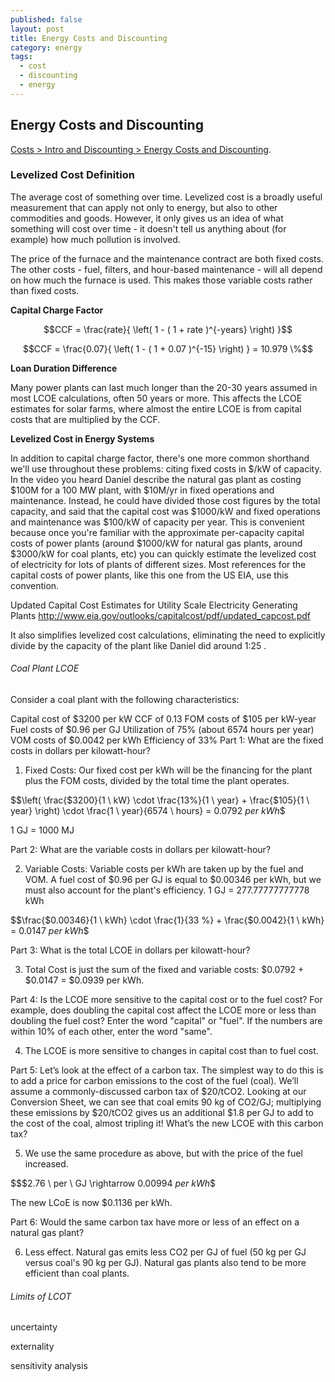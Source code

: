 ```yaml
---
published: false
layout: post
title: Energy Costs and Discounting
category: energy
tags:
  - cost
  - discounting
  - energy
---
```

## Energy Costs and Discounting

[Costs > Intro and Discounting > Energy Costs and Discounting](https://courses.edx.org/courses/course-v1:HarvardX+ENGSCI137x+2T2016/courseware/dc00e72596bb49b4ade23020b27b4be6/e67cb3dc47244211b627af4e0f459d3e/?child=first). 

### Levelized Cost Definition
The average cost of something over time.
Levelized cost is a broadly useful measurement that can apply not only to energy, but also to other commodities and goods. However, it only gives us an idea of what something will cost over time - it doesn't tell us anything about (for example) how much pollution is involved.



The price of the furnace and the maintenance contract are both fixed costs. The other costs - fuel, filters, and hour-based maintenance - will all depend on how much the furnace is used. This makes those variable costs rather than fixed costs.


**Capital Charge Factor**

$$CCF = \frac{rate}{ \left( 1 - ( 1 + rate )^{-years} \right) }$$


$$CCF = \frac{0.07}{ \left( 1 - ( 1 + 0.07 )^{-15} \right) } = 10.979 \%$$


**Loan Duration Difference**

Many power plants can last much longer than the 20-30 years assumed in most LCOE calculations, often 50 years or more. This affects the LCOE estimates for solar farms, where almost the entire LCOE is from capital costs that are multiplied by the CCF.

**Levelized Cost in Energy Systems**

In addition to capital charge factor, there's one more common shorthand we'll use throughout these problems: citing fixed costs in $/kW of capacity.  In the video you heard Daniel describe the natural gas plant as costing $100M for a 100 MW plant, with $10M/yr in fixed operations and maintenance.  Instead, he could have divided those cost figures by the total capacity, and said that the capital cost was $1000/kW and fixed operations and maintenance was $100/kW of capacity per year.  This is convenient because once you're familiar with the approximate per-capacity capital costs of power plants (around $1000/kW for natural gas plants, around $3000/kW for coal plants, etc) you can quickly estimate the levelized cost of electricity for lots of plants of different sizes.  Most references for the capital costs of power plants, like this one from the US EIA, use this convention.  

Updated Capital Cost Estimates
for Utility Scale Electricity
Generating Plants
http://www.eia.gov/outlooks/capitalcost/pdf/updated_capcost.pdf

It also simplifies levelized cost calculations, eliminating the need to explicitly divide by the capacity of the plant like Daniel did around 1:25 .  

###### Coal Plant LCOE

Consider a coal plant with the following characteristics:

Capital cost of $3200 per kW
CCF of 0.13
FOM costs of $105 per kW-year
Fuel costs of $0.96 per GJ
Utilization of 75% (about 6574 hours per year)
VOM costs of $0.0042 per kWh
Efficiency of 33%
Part 1: What are the fixed costs in dollars per kilowatt-hour?

1. Fixed Costs: Our fixed cost per kWh will be the financing for the plant plus the FOM costs, divided by the total time the plant operates.

$$\left( \frac{$3200}{1 \ kW} \cdot \frac{13\%}{1 \ year} + \frac{$105}{1 \ year} \right) \cdot \frac{1 \ year}{6574 \ hours} = $0.0792  \ per \ kWh$$

1 GJ = 1000 MJ

Part 2: What are the variable costs in dollars per kilowatt-hour?

2. Variable Costs: Variable costs per kWh are taken up by the fuel and VOM. A fuel cost of $0.96 per GJ is equal to $0.00346 per kWh, but we must also account for the plant's efficiency.
1 GJ = 277.77777777778 kWh

$$\frac{$0.00346}{1 \ kWh} \cdot \frac{1}{33 \%} + \frac{$0.0042}{1 \ kWh} = $0.0147 \ per \ kWh$$





Part 3: What is the total LCOE in dollars per kilowatt-hour?

3. Total Cost is just the sum of the fixed and variable costs: $0.0792 + $0.0147 = $0.0939 per kWh.


Part 4: Is the LCOE more sensitive to the capital cost or to the fuel cost? For example, does doubling the capital cost affect the LCOE more or less than doubling the fuel cost? Enter the word "capital" or "fuel". If the numbers are within 10% of each other, enter the word "same".


4. The LCOE is more sensitive to changes in capital cost than to fuel cost.



Part 5: Let’s look at the effect of a carbon tax. The simplest way to do this is to add a price for carbon emissions to the cost of the fuel (coal). We’ll assume a commonly-discussed carbon tax of $20/tCO2. Looking at our Conversion Sheet, we can see that coal emits 90 kg of CO2/GJ; multiplying these emissions by $20/tCO2 gives us an additional $1.8 per GJ to add to the cost of the coal, almost tripling it! What’s the new LCOE with this carbon tax?


5. We use the same procedure as above, but with the price of the fuel increased.


$$$2.76 \ per \ GJ \rightarrow  $0.00994 \ per \ kWh$$

The new LCoE is now $0.1136 per kWh.

Part 6: Would the same carbon tax have more or less of an effect on a natural gas plant? 


6. Less effect. Natural gas emits less CO2 per GJ of fuel (50 kg per GJ versus coal's 90 kg per GJ). Natural gas plants also tend to be more efficient than coal plants.

###### Limits of LCOT

uncertainty

externality 

sensitivity analysis



